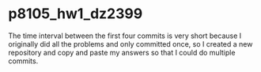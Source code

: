 # p8105_hw1_dz2399

The time interval between the first four commits is very short because I originally did all the problems and only committed once, so I created a new repository and copy and paste my answers so that I could do multiple commits.
